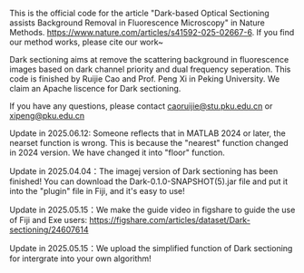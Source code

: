 This is the official code for the article "Dark-based Optical Sectioning assists Background Removal in Fluorescence Microscopy" in Nature Methods.
https://www.nature.com/articles/s41592-025-02667-6. If you find our method works, please cite our work~

Dark sectioning aims at remove the scattering background in fluorescence images based on dark channel priority and dual frequency seperation.
This code is finished by Ruijie Cao and Prof. Peng Xi in Peking University. We claim an Apache liscence for Dark sectioning.

If you have any questions, please contact caoruijie@stu.pku.edu.cn or xipeng@pku.edu.cn

Update in 2025.06.12: Someone reflects that in MATLAB 2024 or later, the nearset function is wrong. This is because the "nearest" function changed in 2024 version. We have changed it into "floor" function.

Update in 2025.04.04：The imagej version of Dark sectioning has been finished! You can download the Dark-0.1.0-SNAPSHOT(5).jar file and put it into the "plugin" file in Fiji, and it's easy to use!

Update in 2025.05.15：We make the guide video in figshare to guide the use of Fiji and Exe users: https://figshare.com/articles/dataset/Dark-sectioning/24607614

Update in 2025.05.15：We upload the simplified function of Dark sectioning for intergrate into your own algorithm!
